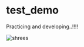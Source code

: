 # test_demo
Practicing and developing..!!!!

![shrees](https://user-images.githubusercontent.com/114519113/206862063-270795c0-3044-436a-a717-cd57f889e55f.jpg)
